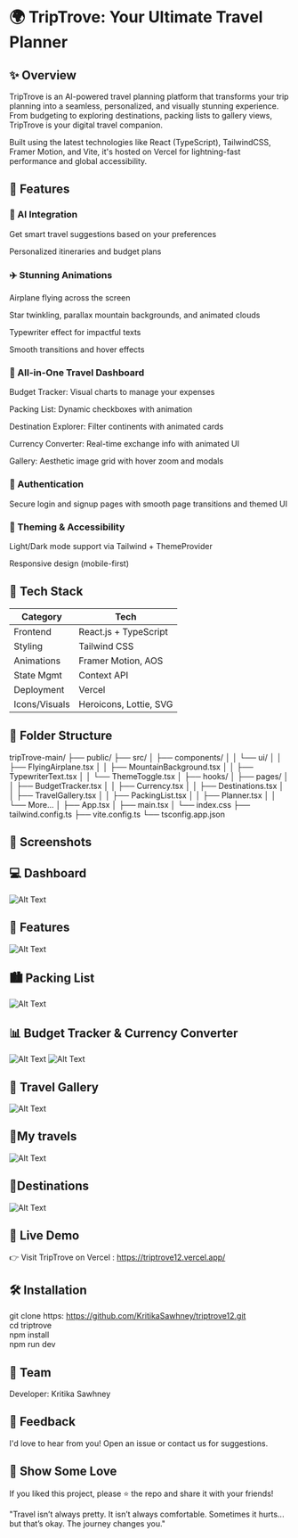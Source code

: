 # 🌍 TripTrove: Your Ultimate Travel Planner

## ✨ Overview

TripTrove is an AI-powered travel planning platform that transforms your trip planning into a seamless, personalized, and visually stunning experience. From budgeting to exploring destinations, packing lists to gallery views, TripTrove is your digital travel companion.

Built using the latest technologies like React (TypeScript), TailwindCSS, Framer Motion, and Vite, it's hosted on Vercel for lightning-fast performance and global accessibility.

## 🎯 Features

### 🧠 AI Integration

Get smart travel suggestions based on your preferences

Personalized itineraries and budget plans

### ✈️ Stunning Animations

Airplane flying across the screen

Star twinkling, parallax mountain backgrounds, and animated clouds

Typewriter effect for impactful texts

Smooth transitions and hover effects

### 🧳 All-in-One Travel Dashboard

Budget Tracker: Visual charts to manage your expenses

Packing List: Dynamic checkboxes with animation

Destination Explorer: Filter continents with animated cards

Currency Converter: Real-time exchange info with animated UI

Gallery: Aesthetic image grid with hover zoom and modals

### 🔐 Authentication

Secure login and signup pages with smooth page transitions and themed UI

### 🌙 Theming & Accessibility

Light/Dark mode support via Tailwind + ThemeProvider

Responsive design (mobile-first)

## 🔧 Tech Stack

| Category                   | Tech                                      | 
|-----------------------------|---------------------------------------------------|
| Frontend                     | React.js + TypeScript                     
| Styling                      | Tailwind CSS                      
| Animations                   | Framer Motion, AOS                                 
| State Mgmt                   | Context API                        
| Deployment                   | Vercel                          
| Icons/Visuals                | Heroicons, Lottie, SVG                                  


## 📁 Folder Structure

tripTrove-main/
├── public/
├── src/
│   ├── components/
│   │   └── ui/
│   │       ├── FlyingAirplane.tsx
│   │       ├── MountainBackground.tsx
│   │       ├── TypewriterText.tsx
│   │       └── ThemeToggle.tsx
│   ├── hooks/
│   ├── pages/
│   │   ├── BudgetTracker.tsx
│   │   ├── Currency.tsx
│   │   ├── Destinations.tsx
│   │   ├── TravelGallery.tsx
│   │   ├── PackingList.tsx
│   │   ├── Planner.tsx
│   │   └── More...
│   ├── App.tsx
│   ├── main.tsx
│   └── index.css
├── tailwind.config.ts
├── vite.config.ts
└── tsconfig.app.json

## 📸 Screenshots

## 💻 Dashboard
![Alt Text](./images%20for%20readme/dashboard.png)




## 🌄 Features
![Alt Text](./images%20for%20readme/features_page.png)




## 🏙️ Packing List
![Alt Text](./images%20for%20readme/packing_list.png)



## 📊 Budget Tracker & Currency Converter
![Alt Text](./images%20for%20readme/currency_convertor.png)
![Alt Text](./images%20for%20readme/budget_tracker.png)


## 📸 Travel Gallery
![Alt Text](./images%20for%20readme/travel_gallery.png)

## 🌄My travels
![Alt Text](./images%20for%20readme/my_travels.png)


## 🌟Destinations 
![Alt Text](./images%20for%20readme/destinations.png)
## 🚀 Live Demo

👉 Visit TripTrove on Vercel : https://triptrove12.vercel.app/

## 🛠️ Installation

git clone https: https://github.com/KritikaSawhney/triptrove12.git <br>
cd triptrove <br>
npm install <br>
npm run dev <br>

## 🤝 Team

Developer: Kritika Sawhney


## 💬 Feedback

I'd love to hear from you! Open an issue or contact us for suggestions.

## 📢 Show Some Love

If you liked this project, please ⭐ the repo and share it with your friends! <br>

"Travel isn’t always pretty. It isn’t always comfortable. Sometimes it hurts... but that’s okay. The journey changes you."

